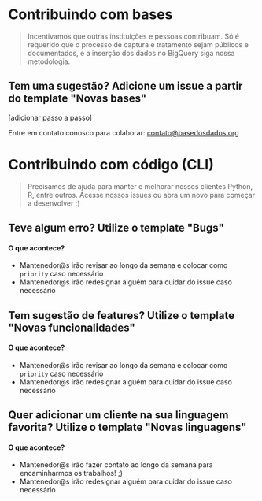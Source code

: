 # Contribuindo com bases

> Incentivamos que outras instituições e pessoas contribuam. Só é requerido que o processo de captura e tratamento sejam públicos e documentados, e a inserção dos dados no BigQuery siga nossa metodologia.

## Tem uma sugestão? Adicione um issue a partir do template "Novas bases"

[adicionar passo a passo]

Entre em contato conosco para colaborar: contato@basedosdados.org

# Contribuindo com código (CLI)
> Precisamos de ajuda para manter e melhorar nossos clientes Python, R, entre outros. Acesse nossos issues ou abra um novo para começar a desenvolver :)

## Teve algum erro? Utilize o template "Bugs"

#### O que acontece?
- Mantenedor@s irão revisar ao longo da semana e colocar como `priority` caso necessário
- Mantenedor@s irão redesignar alguém para cuidar do issue caso necessário

## Tem sugestão de features? Utilize o template "Novas funcionalidades"

#### O que acontece?
- Mantenedor@s irão revisar ao longo da semana e colocar como `priority` caso necessário
- Mantenedor@s irão redesignar alguém para cuidar do issue caso necessário

## Quer adicionar um cliente na sua linguagem favorita? Utilize o template "Novas linguagens"

#### O que acontece?
- Mantenedor@s irão fazer contato ao longo da semana para encaminharmos os trabalhos! ;)
- Mantenedor@s irão redesignar alguém para cuidar do issue caso necessário
